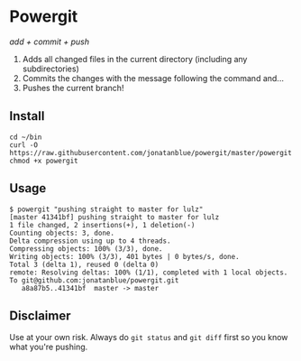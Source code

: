 # Powergit

*add + commit + push*

1. Adds all changed files in the current directory (including any subdirectories)
2. Commits the changes with the message following the command and...
3. Pushes the current branch!


## Install

    cd ~/bin
    curl -O https://raw.githubusercontent.com/jonatanblue/powergit/master/powergit
    chmod +x powergit


## Usage

    $ powergit "pushing straight to master for lulz"
    [master 41341bf] pushing straight to master for lulz
    1 file changed, 2 insertions(+), 1 deletion(-)
    Counting objects: 3, done.
    Delta compression using up to 4 threads.
    Compressing objects: 100% (3/3), done.
    Writing objects: 100% (3/3), 401 bytes | 0 bytes/s, done.
    Total 3 (delta 1), reused 0 (delta 0)
    remote: Resolving deltas: 100% (1/1), completed with 1 local objects.
    To git@github.com:jonatanblue/powergit.git
       a8a87b5..41341bf  master -> master


## Disclaimer

Use at your own risk. Always do `git status` and `git diff` first so you know what you're pushing.

